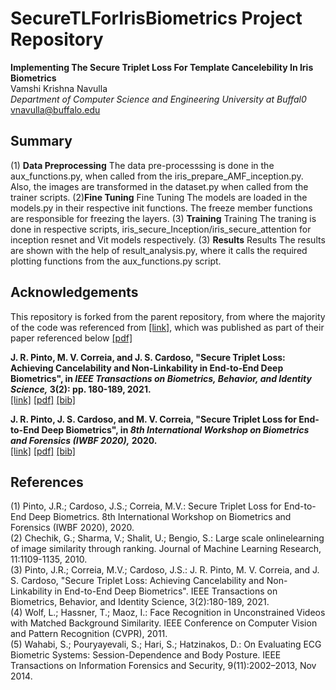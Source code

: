 # SecureTLForIrisBiometrics Project Repository

**Implementing The Secure Triplet Loss For Template Cancelebility In Iris Biometrics**    
Vamshi Krishna Navulla    
*Department of Computer Science and Engineering University at Buffal0*   
vnavulla@buffalo.edu

## Summary
(1) **Data Preprocessing** 
The data pre-processsing is done in the aux_functions.py, when called from the iris_prepare_AMF_inception.py. Also, the images are transformed in the dataset.py when called from the trainer scripts.
(2)**Fine Tuning**
Fine Tuning The models are loaded in the models.py in their respective init functions. The freeze member functions are responsible for freezing the layers.
(3) **Training**
Training The traning is done in respective scripts, iris_secure_Inception/iris_secure_attention for inception resnet and Vit models respectively.
(3) **Results**
Results The results are shown with the help of result_analysis.py, where it calls the required plotting functions from the aux_functions.py script.

## Acknowledgements
This repository is forked from the parent repository, from where the majority of the code was referenced from [[link]](https://github.com/jtrpinto/SecureTL),  which was published as part of their paper referenced below [[pdf]](https://jtrpinto.github.io/files/pdf/jpinto2021tbiom.pdf)

**J. R. Pinto, M. V. Correia, and J. S. Cardoso, "Secure Triplet Loss: Achieving Cancelability and Non-Linkability in End-to-End Deep Biometrics", in *IEEE Transactions on Biometrics, Behavior, and Identity Science,* 3(2): pp. 180-189, 2021.**    
[[link]](https://ieeexplore.ieee.org/document/9302588) [[pdf]](https://jtrpinto.github.io/files/pdf/jpinto2021tbiom.pdf) [[bib]](https://jtrpinto.github.io/files/bibtex/jpinto2021tbiom.bib)    

**J. R. Pinto, J. S. Cardoso, and M. V. Correia, "Secure Triplet Loss for End-to-End Deep Biometrics", in *8th International Workshop on Biometrics and Forensics (IWBF 2020),* 2020.**    
[[link]](https://ieeexplore.ieee.org/document/9107958) [[pdf]](https://jtrpinto.github.io/files/pdf/jpinto2020iwbf.pdf) [[bib]](https://jtrpinto.github.io/files/bibtex/jpinto2020iwbf1.bib)

## References
(1) Pinto, J.R.; Cardoso, J.S.; Correia, M.V.: Secure Triplet Loss for End-to-End Deep Biometrics. 8th International Workshop on Biometrics and Forensics (IWBF 2020), 2020.    
(2) Chechik, G.; Sharma, V.; Shalit, U.; Bengio, S.: Large scale onlinelearning of image similarity through ranking. Journal of Machine Learning Research, 11:1109-1135, 2010.    
(3) Pinto, J.R.; Correia, M.V.; Cardoso, J.S.: J. R. Pinto, M. V. Correia, and J. S. Cardoso, "Secure Triplet Loss: Achieving Cancelability and Non-Linkability in End-to-End Deep Biometrics". IEEE Transactions on Biometrics, Behavior, and Identity Science, 3(2):180-189, 2021.    
(4) Wolf, L.; Hassner, T.; Maoz, I.: Face Recognition in Unconstrained Videos with Matched Background Similarity. IEEE Conference on Computer Vision and Pattern Recognition (CVPR), 2011.    
(5) Wahabi, S.; Pouryayevali, S.; Hari, S.; Hatzinakos, D.: On Evaluating ECG Biometric Systems: Session-Dependence and Body Posture. IEEE Transactions on Information Forensics and Security, 9(11):2002–2013, Nov 2014. 






